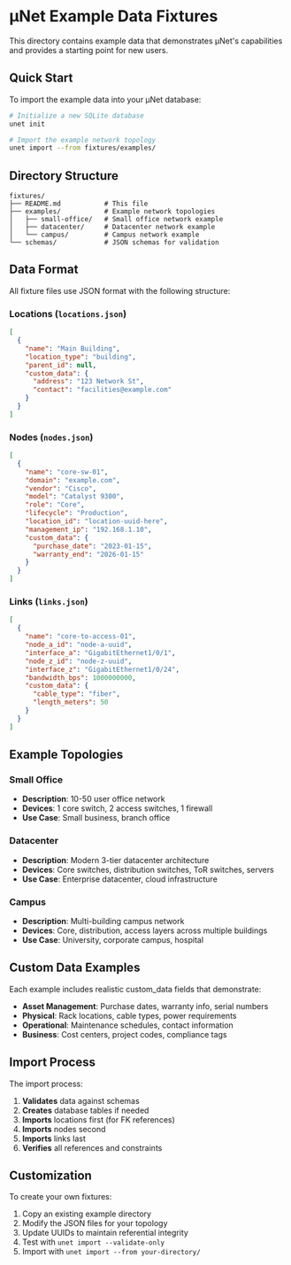 # μNet Example Data Fixtures

This directory contains example data that demonstrates μNet's capabilities and provides a starting point for new users.

## Quick Start

To import the example data into your μNet database:

```bash
# Initialize a new SQLite database
unet init

# Import the example network topology
unet import --from fixtures/examples/
```

## Directory Structure

```
fixtures/
├── README.md           # This file
├── examples/           # Example network topologies
│   ├── small-office/   # Small office network example
│   ├── datacenter/     # Datacenter network example
│   └── campus/         # Campus network example
└── schemas/            # JSON schemas for validation
```

## Data Format

All fixture files use JSON format with the following structure:

### Locations (`locations.json`)
```json
[
  {
    "name": "Main Building",
    "location_type": "building",
    "parent_id": null,
    "custom_data": {
      "address": "123 Network St",
      "contact": "facilities@example.com"
    }
  }
]
```

### Nodes (`nodes.json`)
```json
[
  {
    "name": "core-sw-01",
    "domain": "example.com",
    "vendor": "Cisco",
    "model": "Catalyst 9300",
    "role": "Core",
    "lifecycle": "Production",
    "location_id": "location-uuid-here",
    "management_ip": "192.168.1.10",
    "custom_data": {
      "purchase_date": "2023-01-15",
      "warranty_end": "2026-01-15"
    }
  }
]
```

### Links (`links.json`)
```json
[
  {
    "name": "core-to-access-01",
    "node_a_id": "node-a-uuid",
    "interface_a": "GigabitEthernet1/0/1",
    "node_z_id": "node-z-uuid", 
    "interface_z": "GigabitEthernet1/0/24",
    "bandwidth_bps": 1000000000,
    "custom_data": {
      "cable_type": "fiber",
      "length_meters": 50
    }
  }
]
```

## Example Topologies

### Small Office
- **Description**: 10-50 user office network
- **Devices**: 1 core switch, 2 access switches, 1 firewall
- **Use Case**: Small business, branch office

### Datacenter  
- **Description**: Modern 3-tier datacenter architecture
- **Devices**: Core switches, distribution switches, ToR switches, servers
- **Use Case**: Enterprise datacenter, cloud infrastructure

### Campus
- **Description**: Multi-building campus network
- **Devices**: Core, distribution, access layers across multiple buildings
- **Use Case**: University, corporate campus, hospital

## Custom Data Examples

Each example includes realistic custom_data fields that demonstrate:

- **Asset Management**: Purchase dates, warranty info, serial numbers
- **Physical**: Rack locations, cable types, power requirements
- **Operational**: Maintenance schedules, contact information
- **Business**: Cost centers, project codes, compliance tags

## Import Process

The import process:

1. **Validates** data against schemas
2. **Creates** database tables if needed
3. **Imports** locations first (for FK references)
4. **Imports** nodes second
5. **Imports** links last
6. **Verifies** all references and constraints

## Customization

To create your own fixtures:

1. Copy an existing example directory
2. Modify the JSON files for your topology
3. Update UUIDs to maintain referential integrity
4. Test with `unet import --validate-only`
5. Import with `unet import --from your-directory/`
